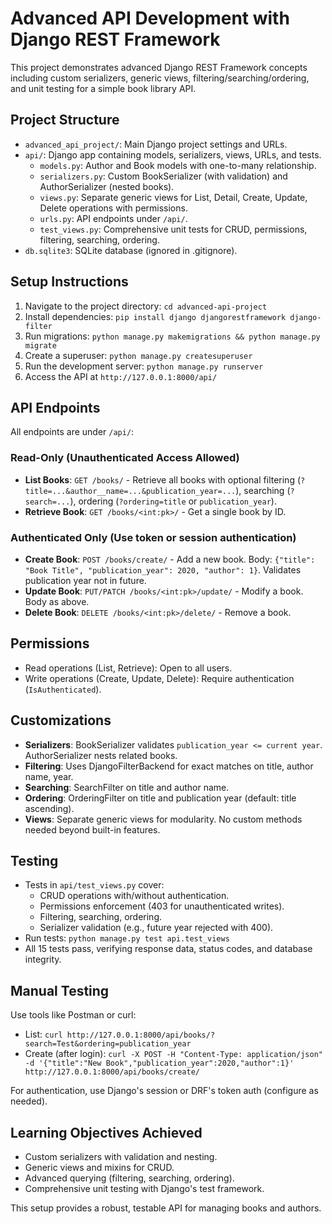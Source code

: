 # Advanced API Development with Django REST Framework

This project demonstrates advanced Django REST Framework concepts including custom serializers, generic views, filtering/searching/ordering, and unit testing for a simple book library API.

## Project Structure
- `advanced_api_project/`: Main Django project settings and URLs.
- `api/`: Django app containing models, serializers, views, URLs, and tests.
  - `models.py`: Author and Book models with one-to-many relationship.
  - `serializers.py`: Custom BookSerializer (with validation) and AuthorSerializer (nested books).
  - `views.py`: Separate generic views for List, Detail, Create, Update, Delete operations with permissions.
  - `urls.py`: API endpoints under `/api/`.
  - `test_views.py`: Comprehensive unit tests for CRUD, permissions, filtering, searching, ordering.
- `db.sqlite3`: SQLite database (ignored in .gitignore).

## Setup Instructions
1. Navigate to the project directory: `cd advanced-api-project`
2. Install dependencies: `pip install django djangorestframework django-filter`
3. Run migrations: `python manage.py makemigrations && python manage.py migrate`
4. Create a superuser: `python manage.py createsuperuser`
5. Run the development server: `python manage.py runserver`
6. Access the API at `http://127.0.0.1:8000/api/`

## API Endpoints
All endpoints are under `/api/`:

### Read-Only (Unauthenticated Access Allowed)
- **List Books**: `GET /books/` - Retrieve all books with optional filtering (`?title=...&author__name=...&publication_year=...`), searching (`?search=...`), ordering (`?ordering=title` or `publication_year`).
- **Retrieve Book**: `GET /books/<int:pk>/` - Get a single book by ID.

### Authenticated Only (Use token or session authentication)
- **Create Book**: `POST /books/create/` - Add a new book. Body: `{"title": "Book Title", "publication_year": 2020, "author": 1}`. Validates publication year not in future.
- **Update Book**: `PUT/PATCH /books/<int:pk>/update/` - Modify a book. Body as above.
- **Delete Book**: `DELETE /books/<int:pk>/delete/` - Remove a book.

## Permissions
- Read operations (List, Retrieve): Open to all users.
- Write operations (Create, Update, Delete): Require authentication (`IsAuthenticated`).

## Customizations
- **Serializers**: BookSerializer validates `publication_year <= current year`. AuthorSerializer nests related books.
- **Filtering**: Uses DjangoFilterBackend for exact matches on title, author name, year.
- **Searching**: SearchFilter on title and author name.
- **Ordering**: OrderingFilter on title and publication year (default: title ascending).
- **Views**: Separate generic views for modularity. No custom methods needed beyond built-in features.

## Testing
- Tests in `api/test_views.py` cover:
  - CRUD operations with/without authentication.
  - Permissions enforcement (403 for unauthenticated writes).
  - Filtering, searching, ordering.
  - Serializer validation (e.g., future year rejected with 400).
- Run tests: `python manage.py test api.test_views`
- All 15 tests pass, verifying response data, status codes, and database integrity.

## Manual Testing
Use tools like Postman or curl:
- List: `curl http://127.0.0.1:8000/api/books/?search=Test&ordering=publication_year`
- Create (after login): `curl -X POST -H "Content-Type: application/json" -d '{"title":"New Book","publication_year":2020,"author":1}' http://127.0.0.1:8000/api/books/create/`

For authentication, use Django's session or DRF's token auth (configure as needed).

## Learning Objectives Achieved
- Custom serializers with validation and nesting.
- Generic views and mixins for CRUD.
- Advanced querying (filtering, searching, ordering).
- Comprehensive unit testing with Django's test framework.

This setup provides a robust, testable API for managing books and authors.
